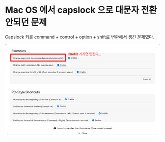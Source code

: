 # Mac OS 에서 capslock 으로 대문자 전환 안되던 문제

Capslock 키를 command + control + option + shift로 변환해서 생긴 문제였다.

![1](./img/karabiner/1.png)